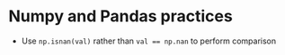 # Numpy and Pandas practices

* Use `np.isnan(val)` rather than `val == np.nan` to perform comparison

